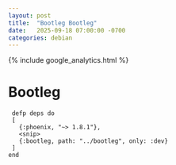 ```yaml
---
layout: post
title:  "Bootleg Bootleg"
date:   2025-09-18 07:00:00 -0700
categories: debian
---
```

{% include google_analytics.html %}

# Bootleg

```
 defp deps do
 [
   {:phoenix, "~> 1.8.1"},
   <snip>
   {:bootleg, path: "../bootleg", only: :dev}
 ]
end
```
